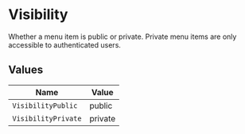 # Visibility

Whether a menu item is public or private. Private menu items are only accessible to authenticated users.


## Values

| Name                | Value               |
| ------------------- | ------------------- |
| `VisibilityPublic`  | public              |
| `VisibilityPrivate` | private             |